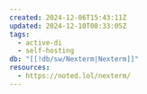 ```yaml
---
created: 2024-12-06T15:43:11Z
updated: 2024-12-10T08:33:05Z
tags:
  - active-di
  - self-hosting
db: "[[!db/sw/Nexterm|Nexterm]]"
resources:
  - https://noted.lol/nexterm/
---
```

